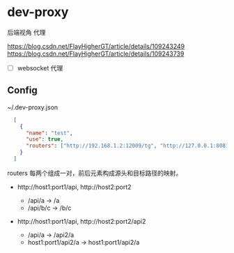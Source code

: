 # dev-proxy
后端视角 代理

https://blog.csdn.net/FlayHigherGT/article/details/109243249
https://blog.csdn.net/FlayHigherGT/article/details/109243739

- [ ] websocket 代理

## Config 

~/.dev-proxy.json

```json
  [
    {
      "name": "test",
      "use": true,
      "routers": ["http://192.168.1.2:12009/tg", "http://127.0.0.1:8081/tg"]
    }
  ]
```

routers 每两个组成一对，前后元素构成源头和目标路径的映射。

- http://host1:port1/api, http://host2:port2
  - /api/a -> /a 
  - /api/b/c -> /b/c

- http://host1:port1/api, http://host2:port2/api2
  - /api/a -> /api2/a
  - host1:port1/api2/a -> host1:port1/api2/a

